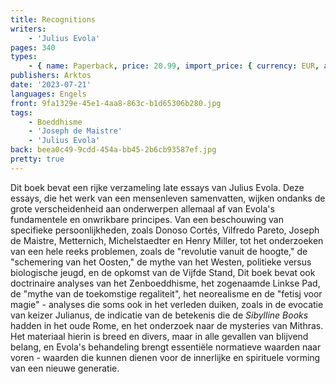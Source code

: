 ```yaml
---
title: Recognitions
writers:
    - 'Julius Evola'
pages: 340
types:
    - { name: Paperback, price: 20.99, import_price: { currency: EUR, amount: 16.2 }, isbn: 978-1-912079-18-6, size: { height: 229, width: 153, depth: 22 }, supplier: 'Ex Libris' }
publishers: Arktos
date: '2023-07-21'
languages: Engels
front: 9fa1329e-45e1-4aa8-863c-b1d65306b280.jpg
tags:
    - Boeddhisme
    - 'Joseph de Maistre'
    - 'Julius Evola'
back: beea0c49-9cdd-454a-bb45-2b6cb93587ef.jpg
pretty: true
---
```


Dit boek bevat een rijke verzameling late essays van Julius Evola. Deze essays, die het werk van een mensenleven samenvatten, wijken ondanks de grote verscheidenheid aan onderwerpen allemaal af van Evola's fundamentele en onwrikbare principes. Van een beschouwing van specifieke persoonlijkheden, zoals Donoso Cortés, Vilfredo Pareto, Joseph de Maistre, Metternich, Michelstaedter en Henry Miller, tot het onderzoeken van een hele reeks problemen, zoals de "revolutie vanuit de hoogte," de "schemering van het Oosten," de mythe van het Westen, politieke versus biologische jeugd, en de opkomst van de Vijfde Stand, Dit boek bevat ook doctrinaire analyses van het Zenboeddhisme, het zogenaamde Linkse Pad, de "mythe van de toekomstige regaliteit", het neorealisme en de "fetisj voor magie" - analyses die soms ook in het verleden duiken, zoals in de evocatie van keizer Julianus, de indicatie van de betekenis die de *Sibylline Books* hadden in het oude Rome, en het onderzoek naar de mysteries van Mithras. Het materiaal hierin is breed en divers, maar in alle gevallen van blijvend belang, en Evola's behandeling brengt essentiële normatieve waarden naar voren - waarden die kunnen dienen voor de innerlijke en spirituele vorming van een nieuwe generatie.
